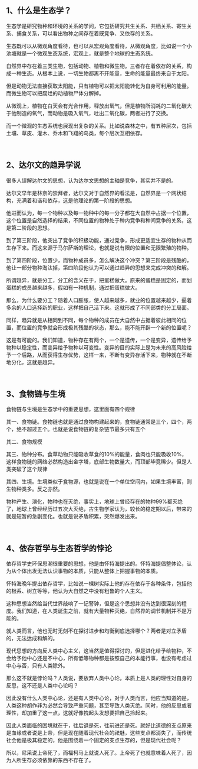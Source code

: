 <h2>1、什么是生态学？</h2><p data-pid="LnPOARuw">生态学是研究物种和环境的关系的学问，它包括研究共生关系、共栖关系、寄生关系、捕食关系，可以看出物种之间存在着既竞争、又依存的关系。</p><p data-pid="P-Nlo2YH">生态既可以从微观角度看待，也可以从宏观角度看待，从微观角度，比如说一个小池塘就是一个微观生态系统，宏观上，就是整个地球的生态系统。</p><p data-pid="GE5Eg3os">自然界中存在着三类生物，包括动物、植物和微生物。三者存在着依存的关系，构成一种生态。从根本上说，一切生物都离不开能量，生命的能量最终来自于太阳。</p><p data-pid="caR2HyE2">但是动物无法直接获取太阳能，只有植物可以把太阳能转化为自身可利用的能量。而微生物可以把腐烂的动植物尸体分解掉。</p><p data-pid="9r-X0a2Q">从微观上，植物在白天会有光合作用，释放出氧气，但是植物所消耗的二氧化碳大于他制造的氧气，而动物是吸入氧气，吐出二氧化碳，两者进行了交换。</p><p data-pid="XhzOJJIi">而一个微观的生态系统也展现出复杂的关系。比如说森林之中，有五种层次，包括土壤、草皮、灌木、乔木和飞翔的鸟类，每个层次互相依存。</p><p><br></p><h2>2、达尔文的趋异学说</h2><p data-pid="xGI3HI7Q">很多人误解达尔文的思想，认为达尔文思想的主轴是竞争，其实并不是的。</p><p data-pid="xGtLiZWY">达尔文早年是林奈的崇拜者，达尔文对于自然界的看法是，自然界是一个网状结构，充满着和谐和依存，这是他理论的第一阶段的思想。</p><p data-pid="dhMA3hif">他进而认为，每一个物种以及每一物种中的每一分子都在大自然中占据一个位置，这个位置是自然选择的结果，不同位置的物种处于种内竞争和种间竞争的关系，这是第二阶段的思想。</p><p data-pid="DZ4mX0_z">到了第三阶段，他突出了竞争的积极功能，通过竞争，形成更适宜生存的物种从而生存下来。而这来源于马尔萨斯的理论，也就是说有限的位置和无限繁殖的物种。</p><p data-pid="GWXsy1aR">到了第四阶段，位置少，而物种成员多，怎么解决这个冲突？第三阶段是残酷的，他让一部分物种淘汰掉，第四阶段他认为可以通过趋异的思想来完成冲突的和解。</p><p data-pid="bnC2b4R5">所谓趋异，就是分工，分工的含义在于，把蛋糕做大。原来的蛋糕是固定的，而划蛋糕的成员越来越多，假如有一种机制，通过把蛋糕做大。</p><p data-pid="NTZ93WTM">那么，为什么要分工？随着人口膨胀，使人越来越多，就业的位置越来越少，逼着多余的人口选择新的职业，这样把自己活下来。这就形成了不同部类的分工局面。</p><p data-pid="Ku_-ZNyc">同样，趋异就是从相同到不同，每个物种的成员在大自然中占据着彼此相同的位置，而位置的竞争就会形成极其残酷的状态，那么，能不能开辟一个新的位置呢？</p><p data-pid="3A0VfXnC">这是有可能的。我们知道，物种存在有两个，一个是遗传，一个是变异，遗传给予物种以稳定性，而变异给予物种以可变性。变异的目的实际上是为未来的高风险给予一个后路，从而获得生存优势，这样一来，不断有变异存活下来，物种就在不断地分化，这就是趋异。</p><p><br></p><h2>3、食物链与生境</h2><p data-pid="c7Rc_gAq">食物链与生境是生态学中的重要思想，这里面有四个规律</p><p data-pid="Hgv7rpc2">其一、食物链。食物链也就是通过食物构建起来的，食物链通常是三个，四个，两个，绝不超过五个。也就是说食物链的复杂链节最多只有五个</p><p data-pid="jIzOB0-i">其二、食物规模</p><p data-pid="XVymT-P_">其三、物种分布。食草动物只能吸收草食的10%的能量，食肉也只能吸收10%，这样食物链的网络必然构造出金字塔，底部生物数量大，而顶部毕竟稀少。但是人类突破了这个规律</p><p data-pid="rJWS8Gkm">其四、生境。生境类似于食物源，也就是说在一个单位空间内，如果生境丰富，则生物种类多。反之亦然。</p><p data-pid="YoYB7HGc">物种产生、演化，物种也在灭绝，事实上，地球上曾经存在的物种99%都灭绝了，地球上曾经经历过五次大灭绝，古生物学家认为，较长的稳定期以后，带来的就是短暂的急剧变化。也就是说矛盾积累，突然爆发出来。</p><p><br></p><h2>4、依存哲学与生态哲学的悖论</h2><p data-pid="CDpAEaUP">依存哲学史环保思潮很重要的思想，他是由怀特海提出的。怀特海提倡整体论，认为从个体出发无法认识事物的本质，只能从整体上把握事物的本质。</p><p data-pid="5MyYm8XV">怀特海晚年提出依存哲学，比如说一棵树实际上他的存在依存于各种条件，包括他的根系、树立等等，他认为大自然之中没有粗鲁的个人主义。</p><p data-pid="7yJWtocx">这种思想当然给当代世界敲响了一记警钟，但是这个思想并没有达到很深刻的程度。我们知道，在人类诞生之前，就有大量物种灭绝，自然界的调节机制并不是万能的。</p><p data-pid="zWamzv2k">就人类而言，他也无时无刻不在探讨进步和均衡到底选择哪个？两者是对立矛盾的，无法达成和解的。</p><p data-pid="5qzKux13">现代思想的方向反人类中心主义，这当然是值得探讨的，但是进化给予给物种，不会给予他中心还是不中心，所有低等物种都是按照自己的本能行事，也没有考虑过中心与否，只有人类除外。</p><p data-pid="5tjagGNO">那么这不就是悖论吗？人类说，要放弃人类中心论，本质上是人类的理性对自身的反思，这不还是人类中心论吗？</p><p data-pid="GeFy52O_">因此没有什么人类中心论，还是有人类中心论，对于人类而言，他应当知道的是，人类这种胡作非为必然会导致严重问题，甚至导致人类灭绝。同时，他的反思或者理性，却加重了这一点，这就好像拽起头发想要把自己拎起来。</p><p data-pid="g1OgW0nb">因此人类面临的困境就在于，往后退是死，往前进还是死。就好比道德的支点原来是血缘或者说是上帝，但是现在随着现代社会的祛魅，这些支点都消失了，而传统社会他是极其稳定的，他是围绕着一个固定的支点生存的，但是现代社会呢？</p><p data-pid="0gh-_vo9">所以，尼采说上帝死了，而福柯马上就说人死了。上帝死了也就意味着人死了，因为人所生存必须依靠的东西不存在了。</p><p></p>